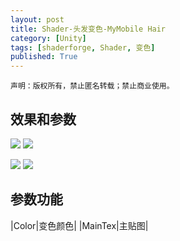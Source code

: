 ```yaml
---
layout: post
title: Shader-头发变色-MyMobile Hair
category: [Unity]
tags: [shaderforge, Shader, 变色]
published: True
---
```



`声明：版权所有，禁止匿名转载；禁止商业使用。`


## 效果和参数 ##
<left>
	<img src="http://p3z7nlj5m.bkt.clouddn.com/ChangeColour01.png"> <img src="http://p3z7nlj5m.bkt.clouddn.com/ChangeColour02.png">
	</left>
<p></p>
<left>
	<img src="http://p3z7nlj5m.bkt.clouddn.com/ChangeColour03.png"> <img src="http://p3z7nlj5m.bkt.clouddn.com/ChangeColour04.png">
	</left>
	
	
## 参数功能 ##

|Color|变色颜色|
|MainTex|主贴图|